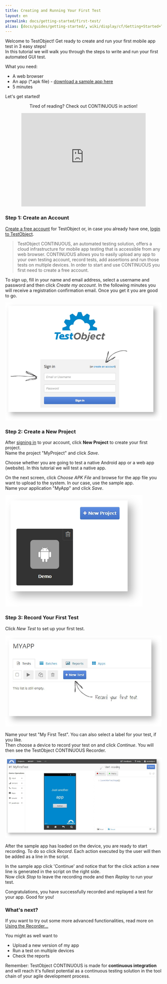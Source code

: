 ```yaml
---
title: Creating and Running Your First Test
layout: en
permalink: docs/getting-started/first-test/
alias: [docs/guides/getting-started/, wiki/display/cf/Getting+Started+Tutorial/index.html]
---
```


Welcome to TestObject! Get ready to create and run your first mobile app test in 3 easy steps!<br>
In this tutorial we will walk you through the steps to write and run your first automated GUI test.

What you need:

<ul>
	<li>A web browser</li>
	<li>An app (*.apk file) - <a href="https://docs.google.com/file/d/0ByR0JcAYUAoWdS1faUNJdGxONzg/edit?usp=sharing" class="external-link" rel="nofollow">download a sample app here</a></li>
	<li>5 minutes</li>
</ul>

Let's get started!

<p style="text-align: center;"> Tired of reading? Check out CONTINUOUS in action!</span></p>

<p style="text-align: center;">
	<iframe class="youtube-player" type="text/html" style="width: 400px; height: 300px" src="http://www.youtube.com/embed/EIiBSECA4ZE" frameborder="0"></iframe>
</p>


<h3 id="GettingStartedTutorial-Step1%3ACreateanaccount">Step 1: Create an Account</h3>
		
<a href="http://app.testobject.com/signup" target="_blank">Create a free account</a> for TestObject or, in case you already have one, <a href="http://app.testobject.com/signup" target="_blank">login to TestObject</a>.

<blockquote>TestObject CONTINUOUS, an automated testing solution, offers a cloud infrastructure for mobile app testing that is accessible from any web browser. CONTINUOUS allows you to easily upload any app to your own testing account, record tests, add assertions and run those tests on multiple devices. In order to start and use CONTINUOUS you first need to create a free account.</blockquote>

To sign up, fill in your name and email address, select a username and password and then click <em>Create my account</em>. In the following minutes you will receive a registration confirmation email. Once you get it you are good to go.
		
<img class="center" src="/img/guides/getting-started//Screen%20Shot%202013-05-23%20at%202.02.53%20PM.png">
		

<h3 id="GettingStartedTutorial-Step2%3ACreateanewProject">Step 2: Create a New Project</h3>
		
After <a href="http://app.testobject.com/login">signing in</a> to your account, click <strong>New Project</strong> to create your first project.<br>
Name the project "MyProject" and click <em>Save</em>.

Choose whether you are going to test a native Android app or a web app (website). In this tutorial we will test a native app.

On the next screen, click <em>Choose APK File</em> and browse for the app file you want to upload to the system. In our case, use the sample app.<br>
Name your application "MyApp" and click <em>Save</em>.

<img class="center" src="/img/guides/getting-started/Screenshot_2.png?version=1&amp;modificationDate=1375315365013&amp;api=v2&amp;effects=drop-shadow">


<h3 id="GettingStartedTutorial-Step3%3ARecordyourfirsttest">Step 3: Record Your First Test</h3>
			
Click <em>New Test</em> to set up your first test.

<img class="center" src="/img/guides/getting-started/Screenshot_3.png?version=1&amp;modificationDate=1375315645757&amp;api=v2&amp;effects=drop-shadow">

Name your test "My First Test". You can also select a label for your test, if you like.<br>
Then choose a device to record your test on and click <em>Continue</em>. You will then see the TestObject CONTINUOUS Recorder. 

<img class="center" src="/img/guides/getting-started/Screenshot_4.png?version=1&amp;modificationDate=1375315801010&amp;api=v2&amp;effects=drop-shadow">

After the sample app has loaded on the device, you are ready to start recording. To do so click <em>Record</em>. Each action executed by the user will then be added as a line in the script.
			
In the sample app click 'Continue' and notice that for the click action a new line is generated in the script on the right side.<br>
Now click <em>Stop</em> to leave the recording mode and then <em>Replay</em> to run your test.

Congratulations, you have successfully recorded and replayed a test for your app. Good for you!


<h3 id="GettingStartedTutorial-What%E2%80%99snext%3F">What's next?</h3>

If you want to try out some more advanced functionalities, read more on <a href="/docs/guides/recorder">Using the Recorder...</a>

You might as well want to

* Upload a new version of my app
* Run a test on multiple devices
* Check the reports

Remember: TestObject CONTINUOUS is made for **continuous integration** and will reach it's fullest potential as a continuous testing solution in the tool chain of your agile development process.
